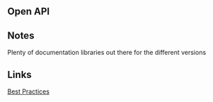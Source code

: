 ## Open API

## Notes

Plenty of documentation libraries out there for the different versions

## Links

[Best Practices](https://oai.github.io/Documentation/best-practices.html)
